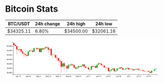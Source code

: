 # Bitcoin Stats

BTC/USDT|24h change|24h high|24h low|
|---|---|---|---|
|$34325.11|6.80%|$34500.00|$32061.16|

<img src="./chart.svg">

